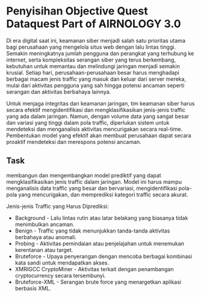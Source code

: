# Penyisihan Objective Quest Dataquest Part of AIRNOLOGY 3.0

Di era digital saat ini, keamanan siber menjadi salah satu prioritas utama bagi perusahaan yang mengelola situs web dengan lalu lintas tinggi. Semakin meningkatnya jumlah pengguna dan perangkat yang terhubung ke internet, serta kompleksitas serangan siber yang terus berkembang, kebutuhan untuk memantau dan melindungi jaringan menjadi semakin krusial. Setiap hari, perusahaan-perusahaan besar harus menghadapi berbagai macam jenis traffic yang masuk dan keluar dari server mereka, mulai dari aktivitas pengguna yang sah hingga potensi ancaman seperti serangan dan aktivitas berbahaya lainnya.

Untuk menjaga integritas dan keamanan jaringan, tim keamanan siber harus secara efektif mengidentifikasi dan mengklasifikasikan jenis-jenis traffic yang ada dalam jaringan. Namun, dengan volume data yang sangat besar dan variasi yang tinggi dalam pola traffic, diperlukan sistem untuk mendeteksi dan menganalisis aktivitas mencurigakan secara real-time. Pembentukan model yang efektif akan membuat perusahaan dapat secara proaktif mendeteksi dan merespons potensi ancaman.

## Task

membangun dan mengembangkan model prediktif yang dapat mengklasifikasikan jenis traffic dalam jaringan. Model ini harus mampu menganalisis data traffic yang besar dan bervariasi, mengidentifikasi pola-pola yang mencurigakan, dan memprediksi kategori traffic secara akurat.

Jenis-jenis Traffic yang Harus Diprediksi:

- Background - Lalu lintas rutin atau latar belakang yang biasanya tidak menimbulkan ancaman.
- Benign - Traffic yang tidak menunjukkan tanda-tanda aktivitas berbahaya atau anomali.
- Probing - Aktivitas pemindaian atau penjelajahan untuk menemukan kerentanan atau target.
- Bruteforce - Upaya penyerangan dengan mencoba berbagai kombinasi kata sandi untuk mendapatkan akses.
- XMRIGCC CryptoMiner - Aktivitas terkait dengan penambangan cryptocurrency secara tersembunyi.
- Bruteforce-XML - Serangan brute force yang menargetkan aplikasi berbasis XML.
